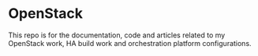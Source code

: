# OpenStack
This repo is for the documentation, code and articles related to my OpenStack work, HA build work and orchestration platform configurations. 

